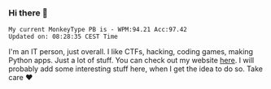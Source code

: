 ### Hi there 👋
<!-- PB START -->
```
My current MonkeyType PB is - WPM:94.21 Acc:97.42
Updated on: 08:28:35 CEST Time
```
<!-- PB END -->
I'm an IT person, just overall. I like CTFs, hacking, coding games, making Python apps. Just a lot of stuff.
You can check out my website [here](https://skill3472.github.io/).
I will probably add some interesting stuff here, when I get the idea to do so. Take care ❤️
